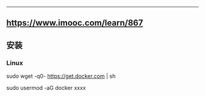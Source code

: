 ------------
https://www.imooc.com/learn/867
------------

## 安装
### Linux
sudo wget -q0- https://get.docker.com | sh  

sudo usermod -aG docker xxxx